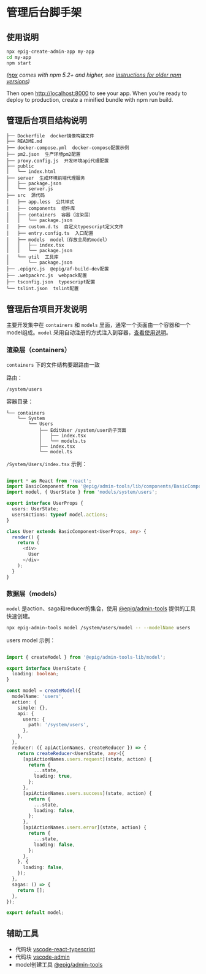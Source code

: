 # 管理后台脚手架

## 使用说明

```bash
npx epig-create-admin-app my-app
cd my-app
npm start
```

*([npx](https://medium.com/@maybekatz/introducing-npx-an-npm-package-runner-55f7d4bd282b) comes with npm 5.2+ and higher, see [instructions for older npm versions](https://gist.github.com/gaearon/4064d3c23a77c74a3614c498a8bb1c5f))*

Then open <http://localhost:8000> to see your app.
When you’re ready to deploy to production, create a minified bundle with npm run build.

## 管理后台项目结构说明

```text
├── Dockerfile  docker镜像构建文件
├── README.md
├── docker-compose.yml  docker-compose配置示例
├── pm2.json  生产环境pm2配置
├── proxy.config.js  开发环境api代理配置
├── public
│   └── index.html
├── server  生成环境前端代理服务
│   ├── package.json
│   └── server.js
├── src  源代码
│   ├── app.less  公共样式
│   ├── components  组件库
│   ├── containers  容器（渲染层）
│   │   └── package.json
│   ├── custom.d.ts  自定义typescript定义文件
│   ├── entry.config.ts  入口配置
│   ├── models  model（存放全局的model）
│   │   ├── index.tsx
│   │   └── package.json
│   └── util  工具库
│       └── package.json
├── .epigrc.js  @epig/af-build-dev配置
├── .webpackrc.js  webpack配置
├── tsconfig.json  typescript配置
└── tslint.json  tslint配置
```

## 管理后台项目开发说明

主要开发集中在 `containers` 和 `models` 里面，通常一个页面由一个容器和一个model组成。`model` 采用自动注册的方式注入到容器，[查看使用说明](https://github.com/umijs/umi/issues/171)。

### 渲染层（containers）

`containers` 下的文件结构要跟路由一致

路由：

```text
/system/users
```

容器目录：

```text
└── containers
    └── System
        └── Users
            ├── EditUser /system/user的子页面
            │   ├── index.tsx
            │   └── models.ts
            ├── index.tsx
            └── model.ts
```

`/System/Users/index.tsx` 示例：

```typescript

import * as React from 'react';
import BasicComponent from '@epig/admin-tools/lib/components/BasicComponent';
import model, { UserState } from 'models/system/users';

export interface UserProps {
  users: UserState;
  usersActions: typeof model.actions;
}

class User extends BasicComponent<UserProps, any> {
  render() {
    return (
      <div>
        User
      </div>
    );
  }
}

```

### 数据层（models）

`model` 是action、saga和reducer的集合，使用 [@epig/admin-tools](https://github.com/evel-pig/admin-tools#%E5%88%9B%E5%BB%BAmodel) 提供的工具快速创建。

```bash
npx epig-admin-tools model /system/users/model -- --modelName users
```

users model 示例：

```typescript

import { createModel } from '@epig/admin-tools-lib/model';

export interface UsersState {
  loading: boolean;
}

const model = createModel({
  modelName: 'users',
  action: {
    simple: {},
    api: {
      users: {
        path: '/system/users',
      },
    },
  },
  reducer: ({ apiActionNames, createReducer }) => {
    return createReducer<UsersState, any>({
      [apiActionNames.users.request](state, action) {
        return {
          ...state,
          loading: true,
        };
      },
      [apiActionNames.users.success](state, action) {
        return {
          ...state,
          loading: false,
        };
      },
      [apiActionNames.users.error](state, action) {
        return {
          ...state,
          loading: false,
        };
      },
    }, {
      loading: false,
    });
  },
  sagas: () => {
    return [];
  },
});

export default model;

```

## 辅助工具

- 代码块 [vscode-react-typescript](https://github.com/infeng/vscode-react-typescript)
- 代码块 [vscode-admin](https://github.com/infeng/vscode-admin)
- model创建工具 [@epig/admin-tools](https://github.com/evel-pig/admin-tools#%E5%88%9B%E5%BB%BAmodel)
